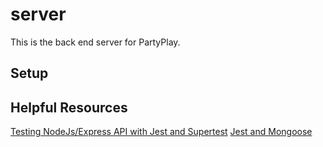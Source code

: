 # server

This is the back end server for PartyPlay.

## Setup

## Helpful Resources

[Testing NodeJs/Express API with Jest and Supertest](https://dev.to/nedsoft/testing-nodejs-express-api-with-jest-and-supertest-1km6)
[Jest and Mongoose](https://zellwk.com/blog/jest-and-mongoose/)
